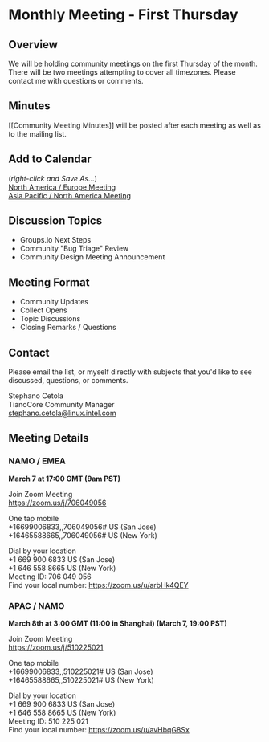 
# Monthly Meeting - First Thursday
## Overview
We will be holding community meetings on the first Thursday of the month. There will be two meetings attempting to cover all timezones. Please contact me with questions or comments.  

## Minutes
[[Community Meeting Minutes]] will be posted after each meeting as well as to the mailing list.

## Add to Calendar
(_right-click and Save As..._)  
[North America / Europe Meeting](https://raw.githubusercontent.com/tianocore/tianocore.github.io/master/TianoCore-March-Community-Meeting-NAMO-EMEA.ics)  
[Asia Pacific / North America Meeting](https://raw.githubusercontent.com/tianocore/tianocore.github.io/master/TianoCore-March-Community-Meeting-APAC-NAMO.ics) 

## Discussion Topics
- Groups.io Next Steps
- Community "Bug Triage" Review
- Community Design Meeting Announcement

## Meeting Format
- Community Updates
- Collect Opens
- Topic Discussions
- Closing Remarks / Questions


## Contact
Please email the list, or myself directly with subjects that you'd like to see discussed, questions, or comments.

Stephano Cetola  
TianoCore Community Manager  
stephano.cetola@linux.intel.com    
  
## Meeting Details

### NAMO / EMEA

**March 7 at 17:00 GMT (9am PST)**

Join Zoom Meeting  
https://zoom.us/j/706049056  
  
One tap mobile  
+16699006833,,706049056# US (San Jose)  
+16465588665,,706049056# US (New York)  
  
Dial by your location  
        +1 669 900 6833 US (San Jose)  
        +1 646 558 8665 US (New York)  
Meeting ID: 706 049 056  
Find your local number: https://zoom.us/u/arbHk4QEY  
  
### APAC / NAMO
  
**March 8th at 3:00 GMT (11:00 in Shanghai) (March 7, 19:00 PST)**
  
Join Zoom Meeting  
https://zoom.us/j/510225021  
  
One tap mobile  
+16699006833,,510225021# US (San Jose)  
+16465588665,,510225021# US (New York)  
  
Dial by your location  
        +1 669 900 6833 US (San Jose)  
        +1 646 558 8665 US (New York)  
Meeting ID: 510 225 021  
Find your local number: https://zoom.us/u/avHbqG8Sx  